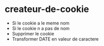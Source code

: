 # createur-de-cookie

- Si le cookie a le meme nom
- Si le cookie n a pas de nom
- Supprimer le cookie
- Transformer DATE en valeur de caractere
